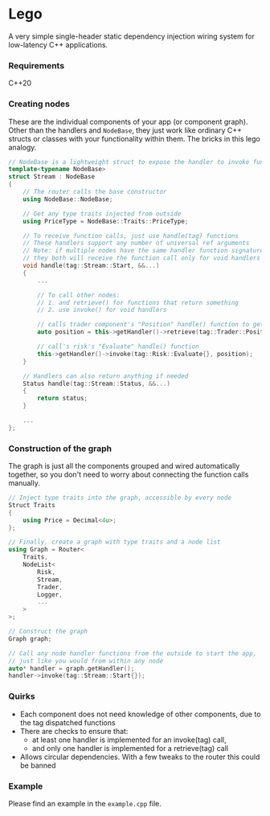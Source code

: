 # Lego
A very simple single-header static dependency injection wiring system for low-latency C++ applications.

### Requirements
C++20

### Creating nodes
These are the individual components of your app (or component graph). Other than the handlers and `NodeBase`, they just work like ordinary C++ structs or classes with your functionality within them. The bricks in this lego analogy.

```cpp
// NodeBase is a lightweight struct to expose the handler to invoke functions of other nodes *magically*
template<typename NodeBase>
struct Stream : NodeBase 
{
    // The router calls the base constructor
    using NodeBase::NodeBase;

    // Get any type traits injected from outside 
    using PriceType = NodeBase::Traits::PriceType;

    // To receive function calls, just use handle(tag) functions 
    // These handlers support any number of universal ref arguments
    // Note: if multiple nodes have the same handler function signatures, 
    // they both will receive the function call only for void handlers
    void handle(tag::Stream::Start, &&...)
    {
        ...

        // To call other nodes:
        // 1. and retrieve() for functions that return something
        // 2. use invoke() for void handlers 

        // calls trader component's "Position" handle() function to get some value
        auto position = this->getHandler()->retrieve(tag::Trader::Position{}); 

        // call's risk's "Evaluate" handle() function
        this->getHandler()->invoke(tag::Risk::Evaluate{}, position);
    }

    // Handlers can also return anything if needed
    Status handle(tag::Stream::Status, &&...) 
    {
        return status;
    }

    ...
};

```

### Construction of the graph
The graph is just all the components grouped and wired automatically together, so you don't need to worry about connecting the function calls manually.

```cpp
// Inject type traits into the graph, accessible by every node
Struct Traits
{
    using Price = Decimal<4u>;
};

// Finally, create a graph with type traits and a node list
using Graph = Router<
    Traits,
    NodeList<
        Risk,
        Stream,
        Trader,
        Logger,
        ...
    >
>;

// Construct the graph
Graph graph;

// Call any node handler functions from the outside to start the app,
// just like you would from within any node
auto* handler = graph.getHandler();
handler->invoke(tag::Stream::Start{});
```

### Quirks
- Each component does not need knowledge of other components, due to the tag dispatched functions
- There are checks to ensure that:
    - at least one handler is implemented for an invoke(tag) call,
    - and only one handler is implemented for a retrieve(tag) call
- Allows circular dependencies. With a few tweaks to the router this could be banned

### Example
Please find an example in the `example.cpp` file.
